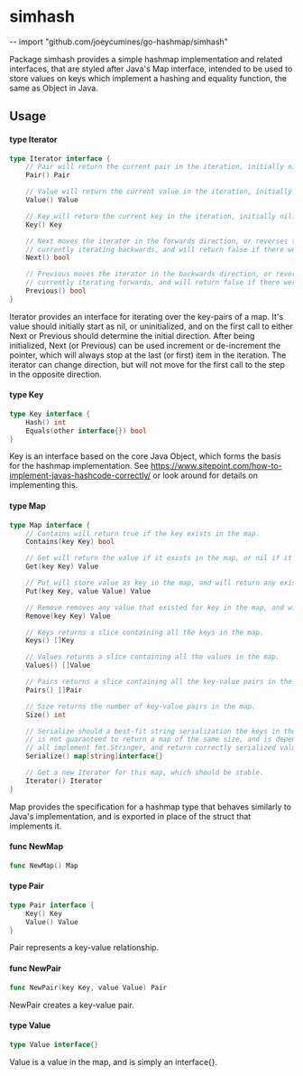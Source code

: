 # simhash
--
    import "github.com/joeycumines/go-hashmap/simhash"

Package simhash provides a simple hashmap implementation and related interfaces,
that are styled after Java's Map interface, intended to be used to store values
on keys which implement a hashing and equality function, the same as Object in
Java.

## Usage

#### type Iterator

```go
type Iterator interface {
	// Pair will return the current pair in the iteration, initially nil.
	Pair() Pair

	// Value will return the current value in the iteration, initially nil.
	Value() Value

	// Key will return the current key in the iteration, initially nil.
	Key() Key

	// Next moves the iterator in the forwards direction, or reverses the iterator (and doesn't move) if it is
	// currently iterating backwards, and will return false if there were no more items left to iterate.
	Next() bool

	// Previous moves the iterator in the backwards direction, or reverses the iterator (and doesn't move) if it is
	// currently iterating forwards, and will return false if there were no more items left to iterate.
	Previous() bool
}
```

Iterator provides an interface for iterating over the key-pairs of a map. It's
value should initially start as nil, or uninitialized, and on the first call to
either Next or Previous should determine the initial direction. After being
initialized, Next (or Previous) can be used increment or de-increment the
pointer, which will always stop at the last (or first) item in the iteration.
The iterator can change direction, but will not move for the first call to the
step in the opposite direction.

#### type Key

```go
type Key interface {
	Hash() int
	Equals(other interface{}) bool
}
```

Key is an interface based on the core Java Object, which forms the basis for the
hashmap implementation. See
https://www.sitepoint.com/how-to-implement-javas-hashcode-correctly/ or look
around for details on implementing this.

#### type Map

```go
type Map interface {
	// Contains will return true if the key exists in the map.
	Contains(key Key) bool

	// Get will return the value if it exists in the map, or nil if it doesn't.
	Get(key Key) Value

	// Put will store value as key in the map, and will return any existing value, or nil.
	Put(key Key, value Value) Value

	// Remove removes any value that existed for key in the map, and will return it, or nil.
	Remove(key Key) Value

	// Keys returns a slice containing all the keys in the map.
	Keys() []Key

	// Values returns a slice containing all the values in the map.
	Values() []Value

	// Pairs returns a slice containing all the key-value pairs in the map.
	Pairs() []Pair

	// Size returns the number of key-value pairs in the map.
	Size() int

	// Serialize should a best-fit string serialization the keys in the map, associated with their values. This method
	// is not guaranteed to return a map of the same size, and is dependant on the key implementation - if the keys
	// all implement fmt.Stringer, and return correctly serialized values, this will work correctly.
	Serialize() map[string]interface{}

	// Get a new Iterator for this map, which should be stable.
	Iterator() Iterator
}
```

Map provides the specification for a hashmap type that behaves similarly to
Java's implementation, and is exported in place of the struct that implements
it.

#### func  NewMap

```go
func NewMap() Map
```

#### type Pair

```go
type Pair interface {
	Key() Key
	Value() Value
}
```

Pair represents a key-value relationship.

#### func  NewPair

```go
func NewPair(key Key, value Value) Pair
```
NewPair creates a key-value pair.

#### type Value

```go
type Value interface{}
```

Value is a value in the map, and is simply an interface{}.
